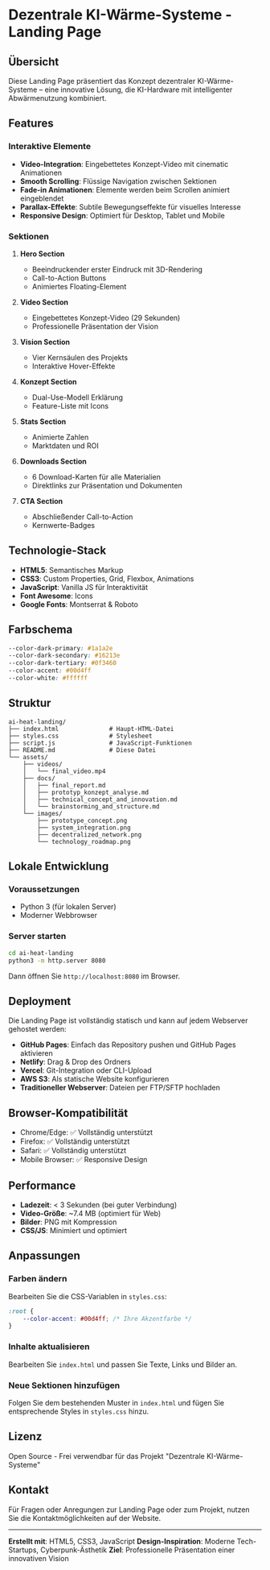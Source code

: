 # Dezentrale KI-Wärme-Systeme - Landing Page

## Übersicht

Diese Landing Page präsentiert das Konzept dezentraler KI-Wärme-Systeme – eine innovative Lösung, die KI-Hardware mit intelligenter Abwärmenutzung kombiniert.

## Features

### Interaktive Elemente
- **Video-Integration**: Eingebettetes Konzept-Video mit cinematic Animationen
- **Smooth Scrolling**: Flüssige Navigation zwischen Sektionen
- **Fade-in Animationen**: Elemente werden beim Scrollen animiert eingeblendet
- **Parallax-Effekte**: Subtile Bewegungseffekte für visuelles Interesse
- **Responsive Design**: Optimiert für Desktop, Tablet und Mobile

### Sektionen

1. **Hero Section**
   - Beeindruckender erster Eindruck mit 3D-Rendering
   - Call-to-Action Buttons
   - Animiertes Floating-Element

2. **Video Section**
   - Eingebettetes Konzept-Video (29 Sekunden)
   - Professionelle Präsentation der Vision

3. **Vision Section**
   - Vier Kernsäulen des Projekts
   - Interaktive Hover-Effekte

4. **Konzept Section**
   - Dual-Use-Modell Erklärung
   - Feature-Liste mit Icons

5. **Stats Section**
   - Animierte Zahlen
   - Marktdaten und ROI

6. **Downloads Section**
   - 6 Download-Karten für alle Materialien
   - Direktlinks zur Präsentation und Dokumenten

7. **CTA Section**
   - Abschließender Call-to-Action
   - Kernwerte-Badges

## Technologie-Stack

- **HTML5**: Semantisches Markup
- **CSS3**: Custom Properties, Grid, Flexbox, Animations
- **JavaScript**: Vanilla JS für Interaktivität
- **Font Awesome**: Icons
- **Google Fonts**: Montserrat & Roboto

## Farbschema

```css
--color-dark-primary: #1a1a2e
--color-dark-secondary: #16213e
--color-dark-tertiary: #0f3460
--color-accent: #00d4ff
--color-white: #ffffff
```

## Struktur

```
ai-heat-landing/
├── index.html              # Haupt-HTML-Datei
├── styles.css              # Stylesheet
├── script.js               # JavaScript-Funktionen
├── README.md               # Diese Datei
└── assets/
    ├── videos/
    │   └── final_video.mp4
    ├── docs/
    │   ├── final_report.md
    │   ├── prototyp_konzept_analyse.md
    │   ├── technical_concept_and_innovation.md
    │   └── brainstorming_and_structure.md
    └── images/
        ├── prototype_concept.png
        ├── system_integration.png
        ├── decentralized_network.png
        └── technology_roadmap.png
```

## Lokale Entwicklung

### Voraussetzungen
- Python 3 (für lokalen Server)
- Moderner Webbrowser

### Server starten

```bash
cd ai-heat-landing
python3 -m http.server 8080
```

Dann öffnen Sie `http://localhost:8080` im Browser.

## Deployment

Die Landing Page ist vollständig statisch und kann auf jedem Webserver gehostet werden:

- **GitHub Pages**: Einfach das Repository pushen und GitHub Pages aktivieren
- **Netlify**: Drag & Drop des Ordners
- **Vercel**: Git-Integration oder CLI-Upload
- **AWS S3**: Als statische Website konfigurieren
- **Traditioneller Webserver**: Dateien per FTP/SFTP hochladen

## Browser-Kompatibilität

- Chrome/Edge: ✅ Vollständig unterstützt
- Firefox: ✅ Vollständig unterstützt
- Safari: ✅ Vollständig unterstützt
- Mobile Browser: ✅ Responsive Design

## Performance

- **Ladezeit**: < 3 Sekunden (bei guter Verbindung)
- **Video-Größe**: ~7.4 MB (optimiert für Web)
- **Bilder**: PNG mit Kompression
- **CSS/JS**: Minimiert und optimiert

## Anpassungen

### Farben ändern
Bearbeiten Sie die CSS-Variablen in `styles.css`:

```css
:root {
    --color-accent: #00d4ff; /* Ihre Akzentfarbe */
}
```

### Inhalte aktualisieren
Bearbeiten Sie `index.html` und passen Sie Texte, Links und Bilder an.

### Neue Sektionen hinzufügen
Folgen Sie dem bestehenden Muster in `index.html` und fügen Sie entsprechende Styles in `styles.css` hinzu.

## Lizenz

Open Source - Frei verwendbar für das Projekt "Dezentrale KI-Wärme-Systeme"

## Kontakt

Für Fragen oder Anregungen zur Landing Page oder zum Projekt, nutzen Sie die Kontaktmöglichkeiten auf der Website.

---

**Erstellt mit**: HTML5, CSS3, JavaScript
**Design-Inspiration**: Moderne Tech-Startups, Cyberpunk-Ästhetik
**Ziel**: Professionelle Präsentation einer innovativen Vision

